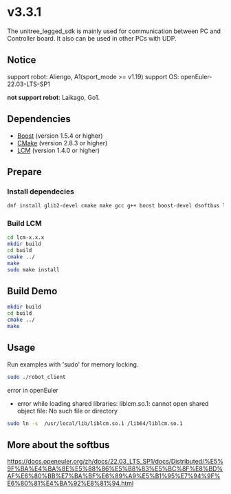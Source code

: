 # v3.3.1
The unitree_legged_sdk is mainly used for communication between PC and Controller board.
It also can be used in other PCs with UDP.

## Notice
support robot: Aliengo, A1(sport_mode >= v1.19)
support OS: openEuler-22.03-LTS-SP1

**not support robot**: Laikago, Go1.

## Dependencies
* [Boost](http://www.boost.org) (version 1.5.4 or higher)
* [CMake](http://www.cmake.org) (version 2.8.3 or higher)
* [LCM](https://lcm-proj.github.io) (version 1.4.0 or higher)

## Prepare

### Install dependecies
```bash
dnf install glib2-devel cmake make gcc g++ boost boost-devel dsoftbus libboundscheck
```

### Build LCM
```bash
cd lcm-x.x.x
mkdir build
cd build
cmake ../
make
sudo make install
```

## Build Demo
```bash
mkdir build
cd build
cmake ../
make
```

## Usage
Run examples with 'sudo' for memory locking.
```bash
sudo ./robot_client
```

error in openEuler
- error while loading shared libraries: liblcm.so.1: cannot open shared object file: No such file or directory
```bash
sudo ln -s  /usr/local/lib/liblcm.so.1 /lib64/liblcm.so.1
```

## More about the softbus
https://docs.openeuler.org/zh/docs/22.03_LTS_SP1/docs/Distributed/%E5%9F%BA%E4%BA%8E%E5%88%86%E5%B8%83%E5%BC%8F%E8%BD%AF%E6%80%BB%E7%BA%BF%E6%89%A9%E5%B1%95%E7%94%9F%E6%80%81%E4%BA%92%E8%81%94.html
